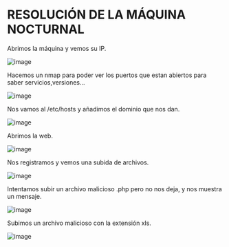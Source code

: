 # RESOLUCIÓN DE LA MÁQUINA NOCTURNAL

Abrimos la máquina y vemos su IP.

![image](https://github.com/user-attachments/assets/083945cc-af77-4fc9-903a-b24650b928a6)

Hacemos un nmap para poder ver los puertos que estan abiertos para saber servicios,versiones...

![image](https://github.com/user-attachments/assets/b6d684f9-bb7d-42e9-8713-03c8b39794d4)

Nos vamos al /etc/hosts y añadimos el dominio que nos dan.

![image](https://github.com/user-attachments/assets/443fa171-a3c8-4cba-a8bc-ac7e7c127eea)

Abrimos la web.

![image](https://github.com/user-attachments/assets/575a1ab6-007a-4f0c-8e89-3e333f53ea7c)

Nos registramos y vemos una subida de archivos.

![image](https://github.com/user-attachments/assets/ee17587a-592b-4f1d-9604-d3c1d0c4ee24)

Intentamos subir un archivo malicioso .php pero no nos deja, y nos muestra un mensaje.

![image](https://github.com/user-attachments/assets/1fba8980-bb04-4abe-9778-eac5cb52f5b0)

Subimos un archivo malicioso con la extensión xls.

![image](https://github.com/user-attachments/assets/c2421618-643d-4c30-96e5-d07bdd210ef2)

